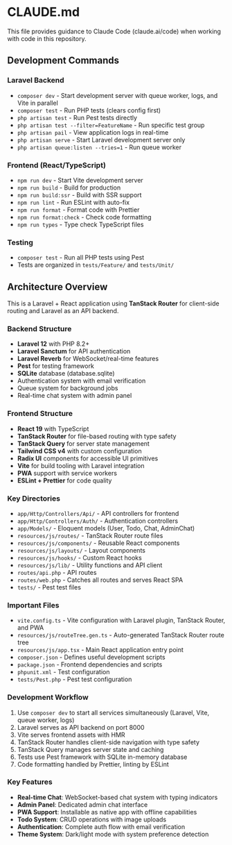 # CLAUDE.md

This file provides guidance to Claude Code (claude.ai/code) when working with code in this repository.

## Development Commands

### Laravel Backend
- `composer dev` - Start development server with queue worker, logs, and Vite in parallel
- `composer test` - Run PHP tests (clears config first)
- `php artisan test` - Run Pest tests directly
- `php artisan test --filter=FeatureName` - Run specific test group
- `php artisan pail` - View application logs in real-time
- `php artisan serve` - Start Laravel development server only
- `php artisan queue:listen --tries=1` - Run queue worker

### Frontend (React/TypeScript)
- `npm run dev` - Start Vite development server
- `npm run build` - Build for production
- `npm run build:ssr` - Build with SSR support
- `npm run lint` - Run ESLint with auto-fix
- `npm run format` - Format code with Prettier
- `npm run format:check` - Check code formatting
- `npm run types` - Type check TypeScript files

### Testing
- `composer test` - Run all PHP tests using Pest
- Tests are organized in `tests/Feature/` and `tests/Unit/`

## Architecture Overview

This is a Laravel + React application using **TanStack Router** for client-side routing and Laravel as an API backend.

### Backend Structure
- **Laravel 12** with PHP 8.2+
- **Laravel Sanctum** for API authentication
- **Laravel Reverb** for WebSocket/real-time features
- **Pest** for testing framework
- **SQLite** database (database.sqlite)
- Authentication system with email verification
- Queue system for background jobs
- Real-time chat system with admin panel

### Frontend Structure
- **React 19** with TypeScript
- **TanStack Router** for file-based routing with type safety
- **TanStack Query** for server state management
- **Tailwind CSS v4** with custom configuration
- **Radix UI** components for accessible UI primitives
- **Vite** for build tooling with Laravel integration
- **PWA** support with service workers
- **ESLint + Prettier** for code quality

### Key Directories
- `app/Http/Controllers/Api/` - API controllers for frontend
- `app/Http/Controllers/Auth/` - Authentication controllers
- `app/Models/` - Eloquent models (User, Todo, Chat, AdminChat)
- `resources/js/routes/` - TanStack Router route files
- `resources/js/components/` - Reusable React components
- `resources/js/layouts/` - Layout components
- `resources/js/hooks/` - Custom React hooks
- `resources/js/lib/` - Utility functions and API client
- `routes/api.php` - API routes
- `routes/web.php` - Catches all routes and serves React SPA
- `tests/` - Pest test files

### Important Files
- `vite.config.ts` - Vite configuration with Laravel plugin, TanStack Router, and PWA
- `resources/js/routeTree.gen.ts` - Auto-generated TanStack Router route tree
- `resources/js/app.tsx` - Main React application entry point
- `composer.json` - Defines useful development scripts
- `package.json` - Frontend dependencies and scripts
- `phpunit.xml` - Test configuration
- `tests/Pest.php` - Pest test configuration

### Development Workflow
1. Use `composer dev` to start all services simultaneously (Laravel, Vite, queue worker, logs)
2. Laravel serves as API backend on port 8000
3. Vite serves frontend assets with HMR
4. TanStack Router handles client-side navigation with type safety
5. TanStack Query manages server state and caching
6. Tests use Pest framework with SQLite in-memory database
7. Code formatting handled by Prettier, linting by ESLint

### Key Features
- **Real-time Chat**: WebSocket-based chat system with typing indicators
- **Admin Panel**: Dedicated admin chat interface
- **PWA Support**: Installable as native app with offline capabilities
- **Todo System**: CRUD operations with image uploads
- **Authentication**: Complete auth flow with email verification
- **Theme System**: Dark/light mode with system preference detection